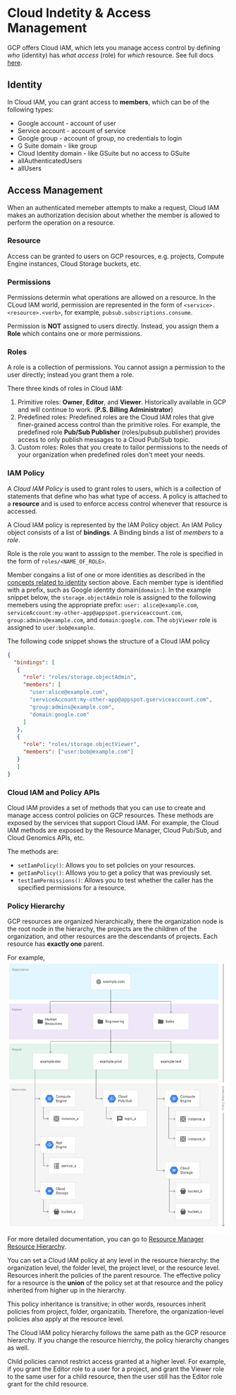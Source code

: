 # Cloud Indetity & Access Management

GCP offers Cloud IAM, which lets you manage access control by defining _who_ (identity) has _what access_ (role) for _which_ resource. See full docs [here](https://cloud.google.com/iam/docs/).

## Identity

In Cloud IAM, you can grant access to __members__, which can be of the following types:

* Google account - account of user
* Service account - account of service
* Google group - account of group, no credentials to login
* G Suite domain - like group
* Cloud Identity domain - like GSuite but no access to GSuite
* allAuthenticatedUsers
* allUsers

## Access Management

When an authenticated memeber attempts to make a request, Cloud IAM makes an authorization decision about whether the member is allowed to perform the operation on a resource.

### Resource

Access can be granted to users on GCP resources, e.g. projects, Compute Engine instances, Cloud Storage buckets, etc.

### Permissions

Permissions determin what operations are allowed on a resource. In the CLoud IAM world, permission are represented in the form of `<service>.<resource>.<verb>`, for example, `pubsub.subscriptions.consume`.

Permission is __NOT__ assigned to users directly. Instead, you assign them a __Role__ which contains one or more permissions.

### Roles

A role is a collection of permissions. You cannot assign a permission to the user directly; instead you grant them a role.

There three kinds of roles in Cloud IAM:

1. Primitive roles: **Owner**, **Editor**, and **Viewer**. Historically available in GCP and will continue to work. (**P.S. Billing Administrator**)
2. Predefined roles: Predefined roles are the Cloud IAM roles that give finer-grained access control than the primitive roles. For example, the predefined role **Pub/Sub Publisher** (roles/pubsub.publisher) provides access to only publish messages to a Cloud Pub/Sub topic.
3. Custom roles: Roles that you create to tailor permissions to the needs of your organization when predefined roles don't meet your needs.

### IAM Policy

A _Cloud IAM Policy_ is used to grant roles to users, which is a collection of statements that define who has what type of access. A policy is attached to a **resource** and is used to enforce access control whenever that resource is accessed.

A Cloud IAM policy is represented by the IAM Policy object. An IAM Policy object consists of a list of **bindings**. A Binding binds a list of _members_ to a _role_.

Role is the role you want to asssign to the member. The role is specified in the form of `roles/<NAME_OF_ROLE>`.

Member congains a list of one or more identities as described in the [concepts related to identity](##Identity) section above. Each member type is identified with a prefix, such as Google identity domain(`domain:`). In the example snippet below, the `storage.objectAdmin` role is assigned to the following memebers using the appropriate prefix: `user: alice@example.com`, `serviceAccount:my-other-app@appspot.gserviceaccount.com`, `group:admins@example.com`, and `domain:google.com`. The `objViewer` role is assigned to `user:bob@example`.

The following code snippet shows the structure of a Cloud IAM policy

```json
{
  "bindings": [
   {
     "role": "roles/storage.objectAdmin",
     "members": [
       "user:alice@example.com",
       "serviceAccount:my-other-app@appspot.gserviceaccount.com",
       "group:admins@example.com",
       "domain:google.com" 
     ]
   },
   {
     "role": "roles/storage.objectViewer",
     "members": ["user:bob@example.com"]
   }
   ]
}
```

### Cloud IAM and Policy APIs

Cloud IAM provides a set of methods that you can use to create and manage access control policies on GCP resources. These methods are exposed by the services that support Cloud IAM. For example, the Cloud IAM methods are exposed by the Resource Manager, Cloud Pub/Sub, and Cloud Genomics APIs, etc.

The methods are:

* `setIamPolicy()`: Allows you to set policies on your resources.
* `getIamPolicy()`: Alllows you to get a policy that was previously set.
* `testIamPermissions()`: Allows you to test whether the caller has the specified permissions for a resource.

### Policy Hierarchy

GCP resources are organized hierarchically, there the organization node is the root node in the hierarchy, the projects are the children of the organization, and other resources are the descendants of projects. Each resource has **exactly one** parent. 

For example, ![GCP resource hierarchy](policy-hierarchy.png) For more detailed documentation, you can go to [Resource Manager Resource Hierarchy](https://cloud.google.com/resource-manager/docs/cloud-platform-resource-hierarchy).

You can set a Cloud IAM policy at any level in the resource hierarchy: the organization level, the folder level, the project level, or the resource level. Resources inherit the policies of the parent resource. The effective policy for a resource is the **union** of the policy set at that resource and the policy inherited from higher up in the hierarchy. 

This policy inheritance is transitive; in other words, resources inherit policies from project, folder, organizatiib. Therefore, the organization-level policies also apply at the resource level.

The Cloud IAM policy hierarchy follows the same path as the GCP resource hierarchy. If you change the resource hierrchy, the policy hierarchy changes as well.

Child policies cannot restrict access granted at a higher level. For example, if you grant the Editor role to a user for a project, and grant the Viewer role to the same user for a child resource, then the user still has the Editor role grant for the child resource.